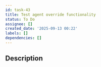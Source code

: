 ```yaml
---
id: task-43
title: Test agent override functionality
status: To Do
assignee: []
created_date: '2025-09-13 00:22'
labels: []
dependencies: []
---
```


## Description
